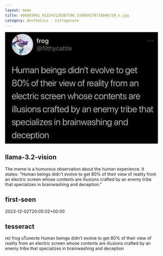 ```yaml
---
layout: meme
title: 406603961_912243120267786_519884370718846739_n.jpg
category: Aesthetics - Cottagecore
---
```


<div markdown="0"><a href="406603961_912243120267786_519884370718846739_n.jpg"><img class="photo" src="406603961_912243120267786_519884370718846739_n.jpg" /></a>

<h2>llama-3.2-vision</h2>
<p title="Llama-3.2-11B is a really good model that probably gets the visual details right but doesn't understand literary or media references, and often fails to accurately represent the physical arrangement of objects and the implied relationships between the objects.">The meme is a humorous observation about the human experience. It states: &quot;Human beings didn&#x27;t evolve to get 80% of their view of reality from an electric screen whose contents are illusions crafted by an enemy tribe that specializes in brainwashing and deception.&quot;</p>

<h2>first-seen</h2>
<p title="Because Git doesn't preserve file modification times, this metadata file contains the file's modification time when it was added to the library.">2023-12-02T20:05:02+00:00</p>

<h2>tesseract</h2>
<p title="Tesseract is often terrible and just gives a lot of nonsense characters, but it used to be the state of the art, and usually it is better at correctly representing text than llama-3.2-vision-11b.">re) frog  uTunecte Human beings didn&#x27;t evolve to get 80% of their view of reality from an electric screen whose contents are illusions crafted by an enemy tribe that specializes in brainwashing and deception</p>

</div>

